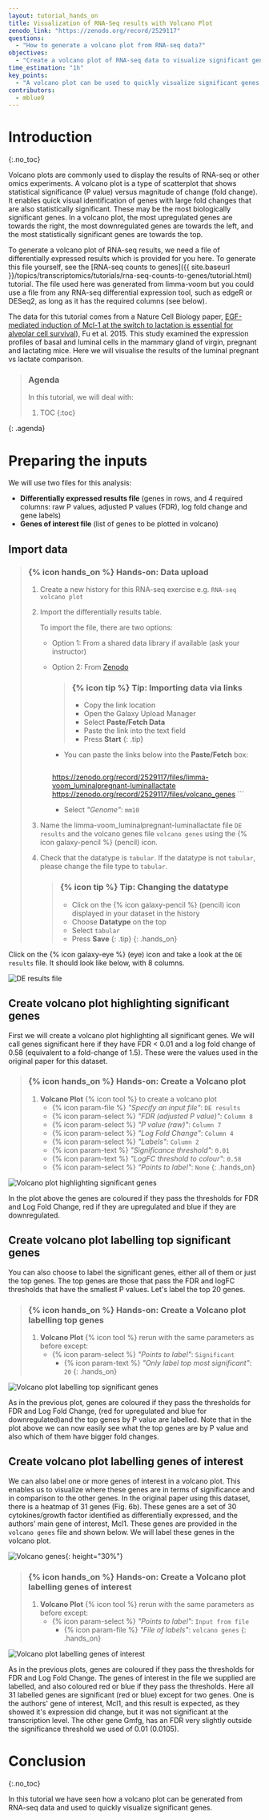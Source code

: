 ```yaml
---
layout: tutorial_hands_on
title: Visualization of RNA-Seq results with Volcano Plot
zenodo_link: "https://zenodo.org/record/2529117"
questions:
  - "How to generate a volcano plot from RNA-seq data?"
objectives:
  - "Create a volcano plot of RNA-seq data to visualize significant genes"
time_estimation: "1h"
key_points:
  - "A volcano plot can be used to quickly visualize significant genes in RNA-seq results"
contributors:
  - mblue9
---
```



# Introduction
{:.no_toc}

Volcano plots are commonly used to display the results of RNA-seq or other omics experiments. A volcano plot is a type of scatterplot that shows statistical significance (P value) versus magnitude of change (fold change). It enables quick visual identification of genes with large fold changes that are also statistically significant. These may be the most biologically significant genes. In a volcano plot, the most upregulated genes are towards the right, the most downregulated genes are towards the left, and the most statistically significant genes are towards the top.

To generate a volcano plot of RNA-seq results, we need a file of differentially expressed results which is provided for you here. To generate this file yourself, see the [RNA-seq counts to genes]({{ site.baseurl }}/topics/transcriptomics/tutorials/rna-seq-counts-to-genes/tutorial.html) tutorial. The file used here was generated from limma-voom but you could use a file from any RNA-seq differential expression tool, such as edgeR or DESeq2, as long as it has the required columns (see below).

The data for this tutorial comes from a Nature Cell Biology paper, [EGF-mediated induction of Mcl-1 at the switch to lactation is essential for alveolar cell survival](https://www.ncbi.nlm.nih.gov/pubmed/25730472)), Fu et al. 2015. This study examined the expression profiles of basal and luminal cells in the mammary gland of virgin, pregnant and lactating mice. Here we will visualise the results of the luminal pregnant vs lactate comparison.


> ### Agenda
>
> In this tutorial, we will deal with:
>
> 1. TOC
> {:toc}
>
{: .agenda}

# Preparing the inputs

We will use two files for this analysis:

 * **Differentially expressed results file** (genes in rows, and 4 required columns: raw P values, adjusted P values (FDR), log fold change and gene labels)
 * **Genes of interest file** (list of genes to be plotted in volcano)

## Import data

> ### {% icon hands_on %} Hands-on: Data upload
>
> 1. Create a new history for this RNA-seq exercise e.g. `RNA-seq volcano plot`
> 2. Import the differentially results table.
>
>     To import the file, there are two options:
>     - Option 1: From a shared data library if available (ask your instructor)
>     - Option 2: From [Zenodo](https://zenodo.org/record/2529117)
>
>         > ### {% icon tip %} Tip: Importing data via links
>         >
>         > * Copy the link location
>         > * Open the Galaxy Upload Manager
>         > * Select **Paste/Fetch Data**
>         > * Paste the link into the text field
>         > * Press **Start**
>         {: .tip}
>
>         - You can paste the links below into the **Paste/Fetch** box:
>
>           ```
>       https://zenodo.org/record/2529117/files/limma-voom_luminalpregnant-luminallactate
>       https://zenodo.org/record/2529117/files/volcano_genes
>           ```
>
>         - Select *"Genome"*: `mm10`
>
> 2. Name the limma-voom_luminalpregnant-luminallactate file `DE results` and the volcano genes file `volcano genes` using the {% icon galaxy-pencil %} (pencil) icon.
> 3. Check that the datatype is `tabular`.
>    If the datatype is not `tabular`, please change the file type to `tabular`.
>
>    > ### {% icon tip %} Tip: Changing the datatype
>    > * Click on the {% icon galaxy-pencil %} (pencil) icon displayed in your dataset in the history
>    > * Choose **Datatype** on the top
>    > * Select `tabular`
>    > * Press **Save**
>    {: .tip}
{: .hands_on}

Click on the {% icon galaxy-eye %} (eye) icon and take a look at the `DE results` file. It should look like below, with 8 columns.

![DE results file](../../images/rna-seq-viz-with-volcanoplot/DE_results.png "DE results")

## Create volcano plot highlighting significant genes

First we will create a volcano plot highlighting all significant genes. We will call genes significant here if they have FDR < 0.01 and a log fold change of 0.58 (equivalent to a fold-change of 1.5). These were the values used in the original paper for this dataset.

> ### {% icon hands_on %} Hands-on: Create a Volcano plot
>
> 1. **Volcano Plot** {% icon tool %} to create a volcano plot
>    - {% icon param-file %} *"Specify an input file"*: `DE results`
>    - {% icon param-select %} *"FDR (adjusted P value)"*: `Column 8`
>    - {% icon param-select %} *"P value (raw)"*: `Column 7`
>    - {% icon param-select %} *"Log Fold Change"*: `Column 4`
>    - {% icon param-select %} *"Labels"*: `Column 2`
>    - {% icon param-text %} *"Significance threshold"*: `0.01`
>    - {% icon param-text %} *"LogFC threshold to colour"*: `0.58`
>    - {% icon param-select %} *"Points to label"*: `None`
{: .hands_on}

![Volcano plot highlighting significant genes](../../images/rna-seq-viz-with-volcanoplot/volcanoplot.png "Volcano plot highlighting significant genes")

In the plot above the genes are coloured if they pass the thresholds for FDR and Log Fold Change, red if they are upregulated and blue if they are downregulated.

## Create volcano plot labelling top significant genes

You can also choose to label the significant genes, either all of them or just the top genes. The top genes are those that pass the FDR and logFC thresholds that have the smallest P values. Let's label the top 20 genes.

> ### {% icon hands_on %} Hands-on: Create a Volcano plot labelling top genes
> 1. **Volcano Plot** {% icon tool %} rerun with the same parameters as before except:
>    - {% icon param-select %} *"Points to label"*: `Significant`
>        - {% icon param-text %} *"Only label top most significant"*: `20`
{: .hands_on}


![Volcano plot labelling top significant genes](../../images/rna-seq-viz-with-volcanoplot/volcanoplot_top20.png "Volcano plot labelling top significant genes")

As in the previous plot, genes are coloured if they pass the thresholds for FDR and Log Fold Change, (red for upregulated and blue for downregulated)and the top genes by P value are labelled. Note that in the plot above we can now easily see what the top genes are by P value and also which of them have bigger fold changes.

## Create volcano plot labelling genes of interest

We can also label one or more genes of interest in a volcano plot. This enables us to visualize where these genes are in terms of significance and in comparison to the other genes. In the original paper using this dataset, there is a heatmap of 31 genes (Fig. 6b). These genes are a set of 30 cytokines/growth factor identified as differentially expressed, and the authors' main gene of interest, Mcl1. These genes are provided in the `volcano genes` file and shown below. We will label these genes in the volcano plot.

![Volcano genes](../../images/rna-seq-viz-with-volcanoplot/volcano_genes.png "Volcano genes"){: height="30%"}

> ### {% icon hands_on %} Hands-on: Create a Volcano plot labelling genes of interest
> 1. **Volcano Plot** {% icon tool %} rerun with the same parameters as before except:
>    - {% icon param-select %} *"Points to label"*: `Input from file`
>        - {% icon param-file %} *"File of labels"*: `volcano genes`
{: .hands_on}

![Volcano plot labelling genes of interest](../../images/rna-seq-viz-with-volcanoplot/volcanoplot_custom_genes.png "Volcano plot labelling genes of interest")

As in the previous plots, genes are coloured if they pass the thresholds for FDR and Log Fold Change. The genes of interest in the file we supplied are labelled, and also coloured red or blue if they pass the thresholds. Here all 31 labelled genes are significant (red or blue) except for two genes. One is the authors' gene of interest, Mcl1, and this result is expected, as they showed it's expression did change, but it was not significant at the transcription level. The other gene Gmfg, has an FDR very slightly outside the significance threshold we used of 0.01 (0.0105).

# Conclusion
{:.no_toc}

In this tutorial we have seen how a volcano plot can be generated from RNA-seq data and used to quickly visualize significant genes.